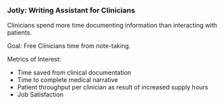### Jotly: Writing Assistant for Clinicians 

Clinicians spend more time documenting information than interacting with patients. 

Goal: Free Clinicians time from note-taking.

Metrics of Interest:
- Time saved from clinical documentation
- Time to complete medical narrative
- Patient throughput per clinician as result of increased supply hours
- Job Satisfaction

